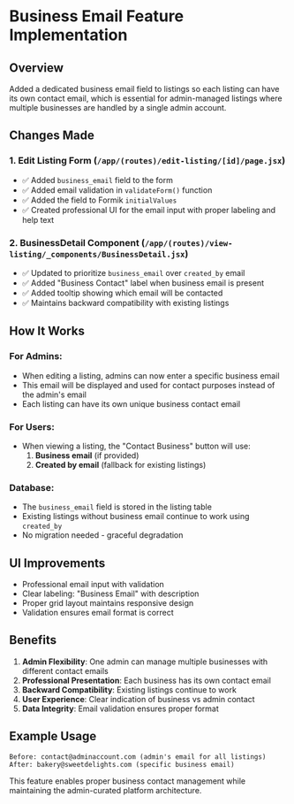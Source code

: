 # Business Email Feature Implementation

## Overview
Added a dedicated business email field to listings so each listing can have its own contact email, which is essential for admin-managed listings where multiple businesses are handled by a single admin account.

## Changes Made

### 1. Edit Listing Form (`/app/(routes)/edit-listing/[id]/page.jsx`)
- ✅ Added `business_email` field to the form
- ✅ Added email validation in `validateForm()` function
- ✅ Added the field to Formik `initialValues`
- ✅ Created professional UI for the email input with proper labeling and help text

### 2. BusinessDetail Component (`/app/(routes)/view-listing/_components/BusinessDetail.jsx`)
- ✅ Updated to prioritize `business_email` over `created_by` email
- ✅ Added "Business Contact" label when business email is present
- ✅ Added tooltip showing which email will be contacted
- ✅ Maintains backward compatibility with existing listings

## How It Works

### For Admins:
- When editing a listing, admins can now enter a specific business email
- This email will be displayed and used for contact purposes instead of the admin's email
- Each listing can have its own unique business contact email

### For Users:
- When viewing a listing, the "Contact Business" button will use:
  1. **Business email** (if provided) 
  2. **Created by email** (fallback for existing listings)

### Database:
- The `business_email` field is stored in the listing table
- Existing listings without business email continue to work using `created_by`
- No migration needed - graceful degradation

## UI Improvements
- Professional email input with validation
- Clear labeling: "Business Email" with description
- Proper grid layout maintains responsive design
- Validation ensures email format is correct

## Benefits
1. **Admin Flexibility**: One admin can manage multiple businesses with different contact emails
2. **Professional Presentation**: Each business has its own contact email
3. **Backward Compatibility**: Existing listings continue to work
4. **User Experience**: Clear indication of business vs admin contact
5. **Data Integrity**: Email validation ensures proper format

## Example Usage
```
Before: contact@adminaccount.com (admin's email for all listings)
After: bakery@sweetdelights.com (specific business email)
```

This feature enables proper business contact management while maintaining the admin-curated platform architecture.